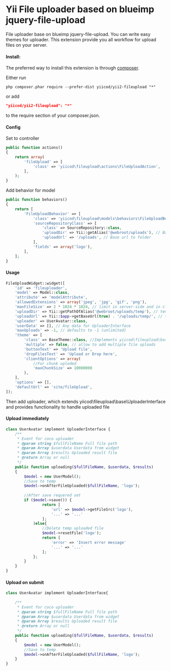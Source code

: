 Yii File uploader based on blueimp jquery-file-upload
=====================================================

File uploader base on blueimp jquery-file-upload. You can write easy themes for
uploader. This extension provide you all workflow for upload files on your server.


#### Install:


The preferred way to install this extension is through [composer](http://getcomposer.org/download/).

Either run

```
php composer.phar require --prefer-dist yiicod/yii2-fileupload "*"
```

or add

```json
"yiicod/yii2-fileupload": "*"
```

to the require section of your composer.json.

#### Config

Set to controller
```php
public function actions()
{
    return array(
        'fileUpload' => [
            'class' => 'yiicod\fileupload\actions\FileUploadAction',
        ],
    );
}
```

Add behavior for model
```php
public function behaviors()
{
    return [
        'FileUploadBehavior' => [
            'class' => 'yiicod\fileupload\models\behaviors\FileUploadBehavior',
            'sourceRepositoryClass' => [
                'class' => SourceRepository::class,
                'uploadDir' => Yii::getAlias('@webroot/uploads'), // Base dir for file
                'uploadUrl' => '/uploads', // Base url to folder
            ],
            'fields' => array('logo'),            
        ],
    ];
}
```

#### Usage

```php
FileUploadWidget::widget([
    'id' => 'fileuploader',
    'model' => Model::class,
    'attribute' => 'modelAttribute',
    'allowedExtensions' => array('jpeg', 'jpg', 'gif', 'png'),
    'maxFileSize' => 2 * 1024 * 1024, // limit in server-side and in client-side 2mb
    'uploadDir' => Yii::getPathOfAlias('@webroot/uploads/temp'), // temp base dir
    'uploadUrl' => Yii::$app->getBaseUrl(true) . '/uploads/temp/', // temp base url
    'uploader' => UserAvatar::class,
    'userData' => [], // Any data for UploaderInterface
    'maxUploads' => -1, // defaults to -1 (unlimited)   
    'theme' => [
        'class' => BaseTheme::class, //Implements yiicod\fileupload\base\ThemeInterface
        'multiple' => false, // allow to add multiple file uploads
        'buttonText' => 'Upload file',
        'dropFilesText' => 'Upload or Drop here',
        'clientOptions' => array(
            //For chunk uploded
            'maxChunkSize' => 10000000
        ),
    ],
    'options' => [],
    'defaultUrl' => 'site/fileUpload',    
]);
```

Then add uploader, which extends yiicod\fileupload\base\UploaderInterface and provides functionality to handle uploaded file

#### Upload immediately

```php
class UserAvatar implement UploaderInterface {
    /**
     * Event for coco uploader
     * @param string $fullFileName Full file path
     * @param Array $userdata Userdata from widget
     * @param Array $results Uploaded result file
     * @return Array or null
     */
    public function uploading($fullFileName, $userdata, $results)
    {  
        $model = new UserModel();
        //Save to temp
        $model->onAfterFileUploaded($fullFileName, 'logo');
    
        //After save requered set
        if ($model->save()) {
                return [
                    'url' => $model->getFileSrc('logo'),        
                    '...' => '...'
                ];
            )else{
                //Delete temp uploaded file
                $model->resetFile('logo');
                return [
                    'error' => 'Insert error message'
                    '...' => '...'
                ];
            };
        }
    }
}
```

#### Upload on submit

```php
class UserAvatar implement UploaderInterface{
    
    /**
     * Event for coco uploader
     * @param string $fullFileName Full file path
     * @param Array $userdata Userdata from widget
     * @param Array $results Uploaded result file
     * @return Array or null
     */
    public function uploading($fullFileName, $userdata, $results)
    { 
        $model = new UserModel();
        //Save to temp
        $model->onAfterFileUploaded($fullFileName, 'logo');
    }
}
```